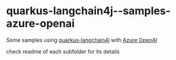 # quarkus-langchain4j--samples-azure-openai

Some samples using [quarkus-langchain4j](https://github.com/quarkiverse/quarkus-langchain4j) with [Azure OpenAI](https://learn.microsoft.com/en-us/azure/ai-services/openai/overview) 

check readme of each subfolder for its details